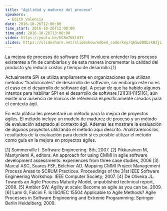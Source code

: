 ```yaml
---
title: "Agilidad y madurez del proceso"
speakers:
 - Edith Valencia
date: 2016-10-26T12:00:00
time_start: 2016-10-26T12:00:00
time_end: 2016-10-26T13:00:00
video: https://youtu.be/hG3m7UklUIY
slides: https://slideshare.net/slideshow/embed_code/key/q6Sw30Qbzk83jL
---
```


La mejora de procesos de software (SPI) involucra entender los procesos existentes a fin de cambiarlos y de esta manera incrementar la calidad del producto y/o reducir costos y tiempo de desarrollo.[1]

Actualmente SPI se utiliza ampliamente en organizaciones que utilizan métodos “tradicionales” de desarrollo de software, sin embargo este no es el caso en el desarrollo de software ágil. A pesar de que ha habido algunos intentos para habilitar SPI en el desarrollo de software [2][3][4][5][6], aún existe una ausencia de marcos de referencia específicamente creados para el contexto ágil.

En esta plática les presentaré un método para la mejora de proyectos ágiles. El método incluye un modelo de madurez de proceso y un método de evaluación adaptado al contexto ágil. Ademas les mostrare la evaluación de algunos proyectos utilizando el método aquí descrito. Analizaremos los resultados de la evaluación para decidir si es posible utilizar el método como guía en la mejora en proyectos ágiles.

[1] Sommerville I. Software Engineering. 8th, 2007.
[2] Pikkarainen M, Mantyniemi A, editors. An approach for using CMMI in agile software
development assessments: experiences from three case studies, 2006
[3] Marcal ASC, Soares FSF, Belchior AD. Mapping CMMI Project Management Process Areas
to SCRUM Practices. Proceedings of the 31st IEEE Software Engineering Workshop: IEEE
Computer Society; 2007.
[4] De Oliveira JL. Towards an Agile Process Maturity Model, unpublished technical report, 2008.
[5] Ambler SW. Agility at scale: Become as agile as you can be. 2009.
[6] Lami G, Falcini F. Is ISO/IEC 15504 Applicable to Agile Methods? Agile Processes in
Software Engineering and Extreme Programming: Springer Berlin Heidelberg; 2009.